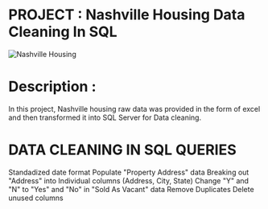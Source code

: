 # PROJECT : Nashville Housing Data Cleaning In SQL

![Nashville Housing](http://www.nashville-mdha.org/wp-content/uploads/2015/01/MPZ0266JohnHenryHale900x600_compressed30.jpg "Nashville Housing")

# Description :

In this project, Nashville housing raw data was provided in the form of excel and then transformed it into SQL Server for Data cleaning.

# DATA CLEANING IN SQL QUERIES

Standadized date format
Populate "Property Address" data
Breaking out "Address" into Individual columns (Address, City, State)
Change "Y" and "N" to "Yes" and "No" in "Sold As Vacant" data
Remove Duplicates
Delete unused columns
